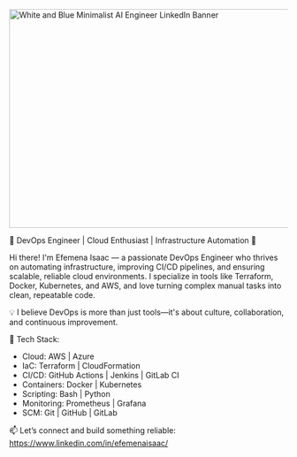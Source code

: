 <img width="1584" height="396" alt="White and Blue Minimalist AI Engineer LinkedIn Banner" src="https://github.com/user-attachments/assets/2ac5a2df-195b-4a9e-8e6e-f08ae59ee449" />


🚀 DevOps Engineer | Cloud Enthusiast | Infrastructure Automation 🔧

Hi there! I'm Efemena Isaac — a passionate DevOps Engineer who thrives on automating infrastructure, improving CI/CD pipelines, and ensuring scalable, reliable cloud environments. I specialize in tools like Terraform, Docker, Kubernetes, and AWS, and love turning complex manual tasks into clean, repeatable code.

💡 I believe DevOps is more than just tools—it's about culture, collaboration, and continuous improvement.

🔧 Tech Stack:
- Cloud: AWS | Azure
- IaC: Terraform | CloudFormation
- CI/CD: GitHub Actions | Jenkins | GitLab CI
- Containers: Docker | Kubernetes
- Scripting: Bash | Python
- Monitoring: Prometheus | Grafana
- SCM: Git | GitHub | GitLab

📫 Let’s connect and build something reliable: https://www.linkedin.com/in/efemenaisaac/
